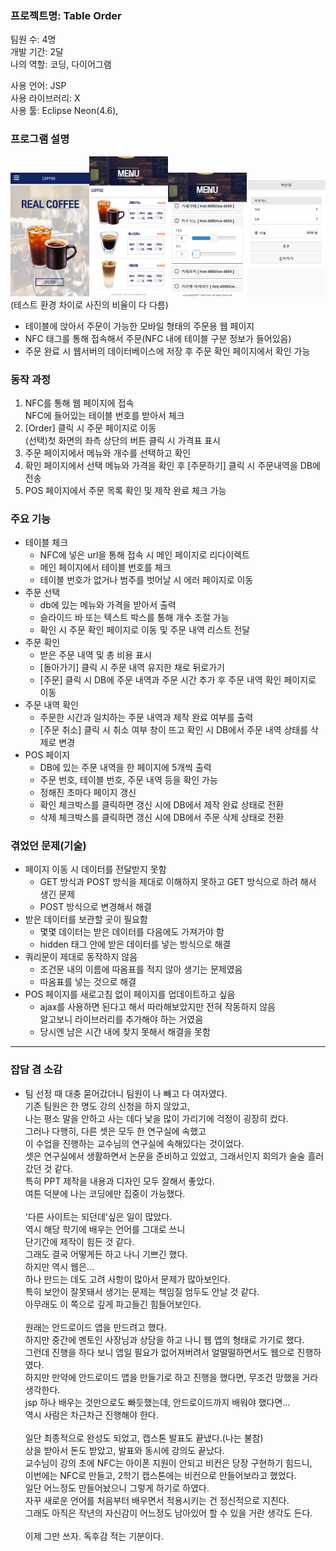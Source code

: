 ### 프로젝트명: Table Order

팀원 수: 4명<br>
개발 기간: 2달<br>
나의 역할: 코딩, 다이어그램<br>

사용 언어: JSP<br>
사용 라이브러리: X<br>
사용 툴: Eclipse Neon(4.6), <br>

### 프로그램 설명
<img src="https://github.com/zxc3824/17.1.1-TO/blob/master/etc/TO1.png" width=25%><img src="https://github.com/zxc3824/17.1.1-TO/blob/master/etc/TO2.jpg" width=25%><img src="https://github.com/zxc3824/17.1.1-TO/blob/master/etc/TO3.png" width=25%><img src="https://github.com/zxc3824/17.1.1-TO/blob/master/etc/TO4.png" width=25%>
(테스트 환경 차이로 사진의 비율이 다 다름)
- 테이블에 앉아서 주문이 가능한 모바일 형태의 주문용 웹 페이지
- NFC 태그를 통해 접속해서 주문(NFC 내에 테이블 구분 정보가 들어있음)
- 주문 완료 시 웹서버의 데이터베이스에 저장 후 주문 확인 페이지에서 확인 가능

### 동작 과정
1. NFC를 통해 웹 페이지에 접속<br>
NFC에 들어있는 테이블 번호를 받아서 체크
2. [Order] 클릭 시 주문 페이지로 이동<br>
(선택)첫 화면의 좌측 상단의 버튼 클릭 시 가격표 표시
3. 주문 페이지에서 메뉴와 개수를 선택하고 확인
4. 확인 페이지에서 선택 메뉴와 가격을 확인 후 [주문하기] 클릭 시 주문내역을 DB에 전송
5. POS 페이지에서 주문 목록 확인 및 제작 완료 체크 가능

### 주요 기능
- 테이블 체크
  - NFC에 넣은 url을 통해 접속 시 메인 페이지로 리다이렉트
  - 메인 페이지에서 테이블 번호를 체크
  - 테이블 번호가 없거나 범주를 벗어날 시 에러 페이지로 이동
- 주문 선택
  - db에 있는 메뉴와 가격을 받아서 출력
  - 슬라이드 바 또는 텍스트 박스를 통해 개수 조절 가능
  - 확인 시 주문 확인 페이지로 이동 및 주문 내역 리스트 전달
- 주문 확인
  - 받은 주문 내역 및 총 비용 표시
  - [돌아가기] 클릭 시 주문 내역 유지한 채로 뒤로가기
  - [주문] 클릭 시 DB에 주문 내역과 주문 시간 추가 후 주문 내역 확인 페이지로 이동
- 주문 내역 확인
  - 주문한 시간과 일치하는 주문 내역과 제작 완료 여부를 출력
  - [주문 취소] 클릭 시 취소 여부 창이 뜨고 확인 시 DB에서 주문 내역 상태를 삭제로 변경
- POS 페이지
  - DB에 있는 주문 내역을 한 페이지에 5개씩 출력
  - 주문 번호, 테이블 번호, 주문 내역 등을 확인 가능
  - 정해진 초마다 페이지 갱신
  - 확인 체크박스를 클릭하면 갱신 시에 DB에서 제작 완료 상태로 전환
  - 삭제 체크박스를 클릭하면 갱신 시에 DB에서 주문 삭제 상태로 전환

### 겪었던 문제(기술)
- 페이지 이동 시 데이터를 전달받지 못함
  - GET 방식과 POST 방식을 제대로 이해하지 못하고 GET 방식으로 하려 해서 생긴 문제
  - POST 방식으로 변경해서 해결
- 받은 데이터를 보관할 곳이 필요함
  - 몇몇 데이터는 받은 데이터를 다음에도 가져가야 함
  - hidden 태그 안에 받은 데이터를 넣는 방식으로 해결
- 쿼리문이 제대로 동작하지 않음
  - 조건문 내의 이름에 따옴표를 적지 않아 생기는 문제였음
  - 따옴표를 넣는 것으로 해결
- POS 페이지를 새로고침 없이 페이지를 업데이트하고 싶음
  - ajax를 사용하면 된다고 해서 따라해보았지만 전혀 작동하지 않음<br>
  알고보니 라이브러리를 추가해야 하는 거였음
  - 당시엔 남은 시간 내에 찾지 못해서 해결을 못함

---

### 잡담 겸 소감
- 팀 선정 때 대충 묻어갔더니 팀원이 나 빼고 다 여자였다.<br>
기존 팀원은 한 명도 강의 신청을 하지 않았고,<br>
나는 평소 말을 안하고 사는 데다 낯을 많이 가리기에 걱정이 굉장히 컸다.<br>
그러나 다행히, 다른 셋은 모두 한 연구실에 속했고<br>
이 수업을 진행하는 교수님의 연구실에 속해있다는 것이었다.<br>
셋은 연구실에서 생활하면서 논문을 준비하고 있었고, 그래서인지 회의가 술술 흘러갔던 것 같다.<br>
특히 PPT 제작을 내용과 디자인 모두 잘해서 좋았다.<br>
여튼 덕분에 나는 코딩에만 집중이 가능했다.<br><br>
'다른 사이트는 되던데'싶은 일이 많았다.<br>
역시 해당 학기에 배우는 언어를 그대로 쓰니<br>
단기간에 제작이 힘든 것 같다.<br>
그래도 결국 어떻게든 하고 나니 기쁘긴 했다.<br>
하지만 역시 웹은...<br>
하나 만드는 데도 고려 사항이 많아서 문제가 많아보인다.<br>
특히 보안이 잘못돼서 생기는 문제는 책임질 엄두도 안날 것 같다.<br>
아무래도 이 쪽으로 깊게 파고들긴 힘들어보인다.<br><br>
원래는 안드로이드 앱을 만드려고 했다.<br>
하지만 중간에 멘토인 사장님과 상담을 하고 나니 웹 앱의 형태로 가기로 했다.<br>
그런데 진행을 하다 보니 앱일 필요가 없어져버려서 얼떨떨하면서도 웹으로 진행하였다.<br>
하지만 만약에 안드로이드 앱을 만들기로 하고 진행을 했다면, 무조건 망했을 거라 생각한다.<br>
jsp 하나 배우는 것만으로도 빠듯했는데, 안드로이드까지 배워야 했다면...<br>
역시 사람은 차근차근 진행해야 한다.<br><br>
일단 최종적으로 완성도 되었고, 캡스톤 발표도 끝냈다.(나는 불참)<br>
상을 받아서 돈도 받았고, 발표와 동시에 강의도 끝났다.<br>
교수님이 강의 초에 NFC는 아이폰 지원이 안되고 비컨은 당장 구현하기 힘드니,<br>
이번에는 NFC로 만들고, 2학기 캡스톤에는 비컨으로 만들어보라고 했었다.<br>
일단 어느정도 만들어놨으니 그렇게 하기로 하였다.<br>
자꾸 새로운 언어를 처음부터 배우면서 적용시키는 건 정신적으로 지친다.<br>
그래도 아직은 작년의 자신감이 어느정도 남아있어 할 수 있을 거란 생각도 든다.<br><br>
이제 그만 쓰자. 독후감 적는 기분이다.
